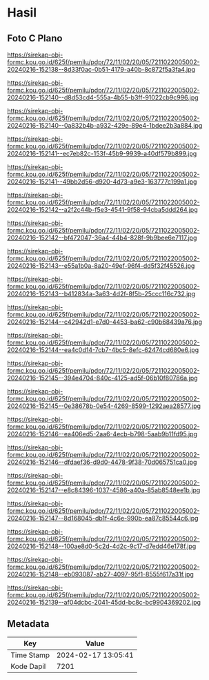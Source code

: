# Hasil

## Foto C Plano

https://sirekap-obj-formc.kpu.go.id/625f/pemilu/pdpr/72/11/02/20/05/7211022005002-20240216-152138--8d33f0ac-0b51-4179-a40b-8c872f5a3fa4.jpg

https://sirekap-obj-formc.kpu.go.id/625f/pemilu/pdpr/72/11/02/20/05/7211022005002-20240216-152140--d8d53cd4-555a-4b55-b3ff-91022cb9c996.jpg

https://sirekap-obj-formc.kpu.go.id/625f/pemilu/pdpr/72/11/02/20/05/7211022005002-20240216-152140--0a832b4b-a932-429e-89e4-1bdee2b3a884.jpg

https://sirekap-obj-formc.kpu.go.id/625f/pemilu/pdpr/72/11/02/20/05/7211022005002-20240216-152141--ec7eb82c-153f-45b9-9939-a40df579b899.jpg

https://sirekap-obj-formc.kpu.go.id/625f/pemilu/pdpr/72/11/02/20/05/7211022005002-20240216-152141--49bb2d56-d920-4d73-a9e3-163777c199a1.jpg

https://sirekap-obj-formc.kpu.go.id/625f/pemilu/pdpr/72/11/02/20/05/7211022005002-20240216-152142--a2f2c44b-f5e3-4541-9f58-94cba5ddd264.jpg

https://sirekap-obj-formc.kpu.go.id/625f/pemilu/pdpr/72/11/02/20/05/7211022005002-20240216-152142--bf472047-36a4-44b4-828f-9b9bee6e7117.jpg

https://sirekap-obj-formc.kpu.go.id/625f/pemilu/pdpr/72/11/02/20/05/7211022005002-20240216-152143--e55a1b0a-8a20-49ef-96f4-dd5f32f45526.jpg

https://sirekap-obj-formc.kpu.go.id/625f/pemilu/pdpr/72/11/02/20/05/7211022005002-20240216-152143--b412834a-3a63-4d2f-8f5b-25ccc116c732.jpg

https://sirekap-obj-formc.kpu.go.id/625f/pemilu/pdpr/72/11/02/20/05/7211022005002-20240216-152144--c42942d1-e7d0-4453-ba62-c90b68439a76.jpg

https://sirekap-obj-formc.kpu.go.id/625f/pemilu/pdpr/72/11/02/20/05/7211022005002-20240216-152144--ea4c0d14-7cb7-4bc5-8efc-62474cd680e6.jpg

https://sirekap-obj-formc.kpu.go.id/625f/pemilu/pdpr/72/11/02/20/05/7211022005002-20240216-152145--394e4704-840c-4125-ad5f-06b10f80786a.jpg

https://sirekap-obj-formc.kpu.go.id/625f/pemilu/pdpr/72/11/02/20/05/7211022005002-20240216-152145--0e38678b-0e54-4269-8599-1292aea28577.jpg

https://sirekap-obj-formc.kpu.go.id/625f/pemilu/pdpr/72/11/02/20/05/7211022005002-20240216-152146--ea406ed5-2aa6-4ecb-b798-5aab9b11fd95.jpg

https://sirekap-obj-formc.kpu.go.id/625f/pemilu/pdpr/72/11/02/20/05/7211022005002-20240216-152146--dfdaef36-d9d0-4478-9f38-70d065751ca0.jpg

https://sirekap-obj-formc.kpu.go.id/625f/pemilu/pdpr/72/11/02/20/05/7211022005002-20240216-152147--e8c84396-1037-4586-a40a-85ab8548ee1b.jpg

https://sirekap-obj-formc.kpu.go.id/625f/pemilu/pdpr/72/11/02/20/05/7211022005002-20240216-152147--8d168045-db1f-4c6e-990b-ea87c85544c6.jpg

https://sirekap-obj-formc.kpu.go.id/625f/pemilu/pdpr/72/11/02/20/05/7211022005002-20240216-152148--100ae8d0-5c2d-4d2c-9c17-d7edd46e178f.jpg

https://sirekap-obj-formc.kpu.go.id/625f/pemilu/pdpr/72/11/02/20/05/7211022005002-20240216-152148--eb093087-ab27-4097-95f1-8555f617a31f.jpg

https://sirekap-obj-formc.kpu.go.id/625f/pemilu/pdpr/72/11/02/20/05/7211022005002-20240216-152139--af04dcbc-2041-45dd-bc8c-bc9904369202.jpg


## Metadata

| Key        | Value               |
| ---------- | ------------------- |
| Time Stamp | 2024-02-17 13:05:41 |
| Kode Dapil | 7201                |



